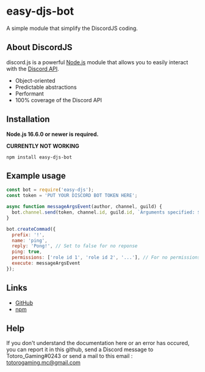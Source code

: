 # easy-djs-bot
A simple module that simplify the DiscordJS coding.

## About DiscordJS

discord.js is a powerful [Node.js](https://nodejs.org) module that allows you to easily interact with the
[Discord API](https://discord.com/developers/docs/intro).

- Object-oriented
- Predictable abstractions
- Performant
- 100% coverage of the Discord API

## Installation

**Node.js 16.6.0 or newer is required.**  

__CURRENTLY NOT WORKING__
```sh-session
npm install easy-djs-bot
```

## Example usage

```js
const bot = require('easy-djs');
const token = 'PUT YOUR DISCORD BOT TOKEN HERE';

async function messageArgsEvent(author, channel, guild) {
  bot.channel.send(token, channel.id, guild.id, `Arguments specified: ${args[0]}`)
}

bot.createCommad({
  prefix: '!',
  name: 'ping',
  reply: 'Pong!', // Set to false for no reponse
  ping: true,
  permissions: ['role id 1', 'role id 2', '...'], // For no permissions, just set permissions to False.
  execute: messageArgsEvent
});
```

## Links

- [GitHub](https://github.com/totorogaming/easy-djs-bot)
- [npm](https://www.npmjs.com/package/easy-djs-bot)

## Help

If you don't understand the documentation here or an error has occured, you can report it in this github, send a Discord message to Totoro_Gaming#0243 or send a mail to this email : totorogaming.mc@gmail.com
